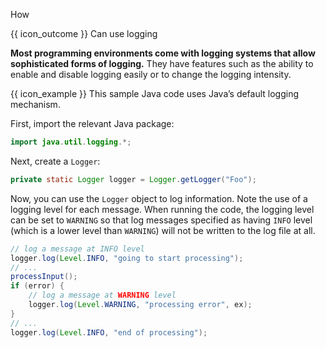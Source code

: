 <span id="title">How</span>

<span id="prereqs"></span>

<span id="outcomes">{{ icon_outcome }} Can use logging</span>

<div id="body">

**Most programming environments come with logging systems that allow sophisticated forms of logging.** They have features such as the ability to enable and disable logging easily or to change the logging <tooltip content="how much information to record">intensity</tooltip>.

<box>

{{ icon_example }} This sample Java code uses Java’s default logging mechanism. 

First, import the relevant Java package:
```java
import java.util.logging.*;
```

Next, create a `Logger`:
```java
private static Logger logger = Logger.getLogger("Foo");
```

Now, you can use the `Logger` object to log information. Note the use of a <popover content="`INFO`, `WARNING` etc.">logging level</popover>  for each message. When running the code, the logging level can be set to `WARNING` so that log messages specified as having `INFO` level (which is a lower level than `WARNING`) will not be written to the log file at all.

```java
// log a message at INFO level
logger.log(Level.INFO, "going to start processing");
// ...
processInput();
if (error) {
    // log a message at WARNING level
    logger.log(Level.WARNING, "processing error", ex);
}
// ...
logger.log(Level.INFO, "end of processing");
```
</box>

</div>

<div id="extras">
  <include src="resources.md" />
</div>